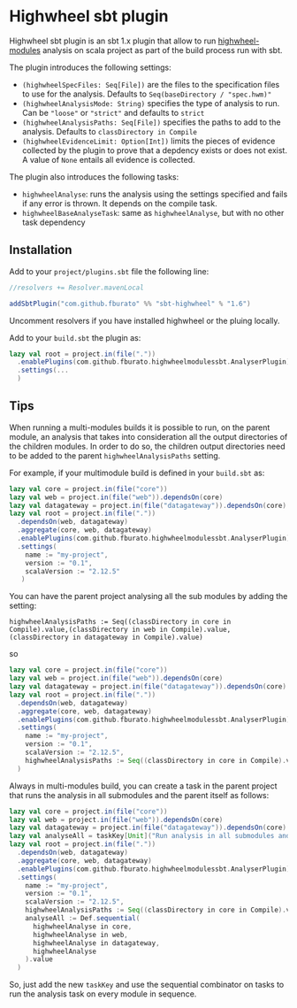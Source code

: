 # Highwheel sbt plugin

Highwheel sbt plugin is an sbt 1.x plugin that allow to run [highwheel-modules](https://github.com/fburato/highwheel-modules) analysis
on scala project as part of the build process run with sbt. 

The plugin introduces the following settings:

* `(highwheelSpecFiles: Seq[File])` are the files to the specification files to use for the analysis. Defaults
to `Seq(baseDirectory / "spec.hwm)"`
* `(highwheelAnalysisMode: String)` specifies the type of analysis to run. Can be `"loose"` or `"strict"` and defaults to
`strict`
* `(highwheelAnalysisPaths: Seq[File])` specifies the paths to add to the analysis. Defaults to `classDirectory in Compile`
* `(highwheelEvidenceLimit: Option[Int])` limits the pieces of evidence collected by the plugin to prove that a depdency exists or does not exist. A value of `None` entails all evidence is collected.


The plugin also introduces the following tasks:

* `highwheelAnalyse`: runs the analysis using the settings specified and fails if any error is thrown. It depends on the compile task.
* `highwheelBaseAnalyseTask`: same as `highwheelAnalyse`, but with no other task dependency 
## Installation

Add to your `project/plugins.sbt` file the following line:

```scala
//resolvers += Resolver.mavenLocal

addSbtPlugin("com.github.fburato" %% "sbt-highwheel" % "1.6")
```

Uncomment resolvers if you have installed highwheel or the pluing locally.

Add to your `build.sbt` the plugin as:

```scala
lazy val root = project.in(file("."))
  .enablePlugins(com.github.fburato.highwheelmodulessbt.AnalyserPlugin)
  .settings(...
  )
```

## Tips

When running a multi-modules builds it is possible to run, on the parent module, an analysis that takes into 
consideration all the output directories of the children modules. In order to do so, the children output directories
need to be added to the parent `highwheelAnalysisPaths` setting.

For example, if your multimodule build is defined in your `build.sbt` as:

```scala
lazy val core = project.in(file("core"))
lazy val web = project.in(file("web")).dependsOn(core)
lazy val datagateway = project.in(file("datagateway")).dependsOn(core)
lazy val root = project.in(file("."))
  .dependsOn(web, datagateway)
  .aggregate(core, web, datagateway)
  .enablePlugins(com.github.fburato.highwheelmodulessbt.AnalyserPlugin)
  .settings(
    name := "my-project",
    version := "0.1",
    scalaVersion := "2.12.5"
   )
```

You can have the parent project analysing all the sub modules by adding the setting:

`highwheelAnalysisPaths := Seq((classDirectory in core in Compile).value,(classDirectory in web in Compile).value,(classDirectory in datagateway in Compile).value)`

so 

```scala
lazy val core = project.in(file("core"))
lazy val web = project.in(file("web")).dependsOn(core)
lazy val datagateway = project.in(file("datagateway")).dependsOn(core)
lazy val root = project.in(file("."))
  .dependsOn(web, datagateway)
  .aggregate(core, web, datagateway)
  .enablePlugins(com.github.fburato.highwheelmodulessbt.AnalyserPlugin)
  .settings(
    name := "my-project",
    version := "0.1",
    scalaVersion := "2.12.5",
    highwheelAnalysisPaths := Seq((classDirectory in core in Compile).value,(classDirectory in web in Compile).value,(classDirectory in datagateway in Compile).value)
  )
```

Always in multi-modules build, you can create a task in the parent project that runs the analysis in all
submodules and the parent itself as follows:

```scala
lazy val core = project.in(file("core"))
lazy val web = project.in(file("web")).dependsOn(core)
lazy val datagateway = project.in(file("datagateway")).dependsOn(core)
lazy val analyseAll = taskKey[Unit]("Run analysis in all submodules and parent")
lazy val root = project.in(file("."))
  .dependsOn(web, datagateway)
  .aggregate(core, web, datagateway)
  .enablePlugins(com.github.fburato.highwheelmodulessbt.AnalyserPlugin)
  .settings(
    name := "my-project",
    version := "0.1",
    scalaVersion := "2.12.5",
    highwheelAnalysisPaths := Seq((classDirectory in core in Compile).value,(classDirectory in web in Compile).value,(classDirectory in datagateway in Compile).value),
    analyseAll := Def.sequential(
      highwheelAnalyse in core,
      highwheelAnalyse in web,
      highwheelAnalyse in datagateway,
      highwheelAnalyse
    ).value
  )
```

So, just add the new `taskKey` and use the sequential combinator on tasks to run the analysis task on every module in sequence.

